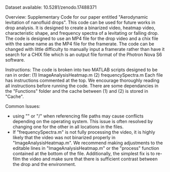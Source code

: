 Dataset available: 10.5281/zenodo.17488371

Overview:
Supplementary Code for our paper entitled "Aerodynamic levitation of nanofluid drops". This code can be used for future works in drop analysis.
It is designed to create a binarized video, heatmap video, characteristic shape, and frequency spectra of a levitating or falling drop.
The code is designed to use an MP4 file for the drop video and a chix file with the same name as the MP4 file for the framerate.
The code can be changed with little difficulty to manually input a framerate rather than have it search for a CHIX file which is an output file format of the Photron Nova S6 software.


Instructions:
The code is broken into two MATLAB scripts designed to be ran in order:
(1) ImageAnalysisHeatmap.m
(2) frequencySpectra.m
Each file has instructions commented at the top. We encourage thoroughly reading all instructions before running the code.
There are some dependancies in the "Functions" folder and the cache between (1) and (2) is stored in "Cache".


Common Issues:
- using "\" or "/" when referencing file paths may cause conflicts depending on the operating system. 
This issue is often resolved by changing one for the other in all locations in the files.
- If "frequencySpectra.m" is not fully processing the video, it is highly likely that the video was not binarized properly in "ImageAnalysisHeatmap.m". 
We recommend making adjustments to the editable lines in "ImageAnalysisHeatmap.m" or the "process" function contained at the bottom of the file.
Additionally, the simplest fix is to re-film the video and make sure that there is sufficient contrast between the drop and the environment.
